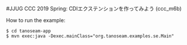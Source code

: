 #JJUG CCC 2019 Spring: CDIエクステンションを作ってみよう (ccc_m6b)

How to run the example:

```$ mvn clean install
$ cd tanoseam-app
$ mvn exec:java -Dexec.mainClass="org.tanoseam.examples.se.Main"
```


